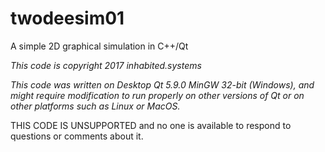# twodeesim01

A simple 2D graphical simulation in C++/Qt

_This code is copyright 2017 inhabited.systems_

_This code was written on Desktop Qt 5.9.0 MinGW 32-bit (Windows), and might require modification to run properly on other versions of Qt or on other platforms such as Linux or MacOS._

THIS CODE IS UNSUPPORTED and no one is available to respond to questions or comments about it.
